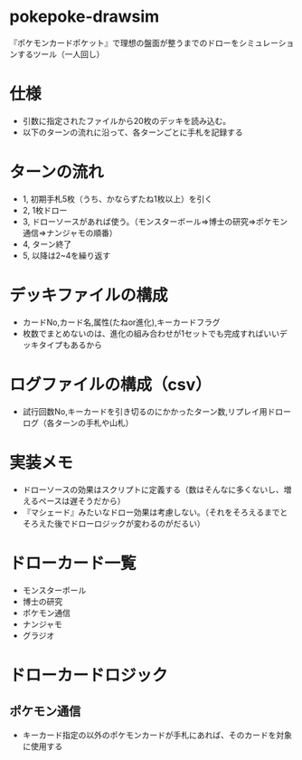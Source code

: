 # pokepoke-drawsim
『ポケモンカードポケット』で理想の盤面が整うまでのドローをシミュレーションするツール（一人回し）
# 仕様
- 引数に指定されたファイルから20枚のデッキを読み込む。
- 以下のターンの流れに沿って、各ターンごとに手札を記録する
# ターンの流れ
- 1, 初期手札5枚（うち、かならずたね1枚以上）を引く
- 2, 1枚ドロー
- 3, ドローソースがあれば使う。（モンスターボール=>博士の研究=>ポケモン通信=>ナンジャモの順番）
- 4, ターン終了
- 5, 以降は2~4を繰り返す
# デッキファイルの構成
- カードNo,カード名,属性(たねor進化),キーカードフラグ
- 枚数でまとめないのは、進化の組み合わせが1セットでも完成すればいいデッキタイプもあるから
# ログファイルの構成（csv）
- 試行回数No,キーカードを引き切るのにかかったターン数,リプレイ用ドローログ（各ターンの手札や山札）
# 実装メモ
- ドローソースの効果はスクリプトに定義する（数はそんなに多くないし、増えるペースは遅そうだから）
- 『マシェード』みたいなドロー効果は考慮しない。（それをそろえるまでとそろえた後でドローロジックが変わるのがだるい）
# ドローカード一覧
- モンスターボール
- 博士の研究
- ポケモン通信
- ナンジャモ
- グラジオ
# ドローカードロジック
## ポケモン通信
- キーカード指定の以外のポケモンカードが手札にあれば、そのカードを対象に使用する
